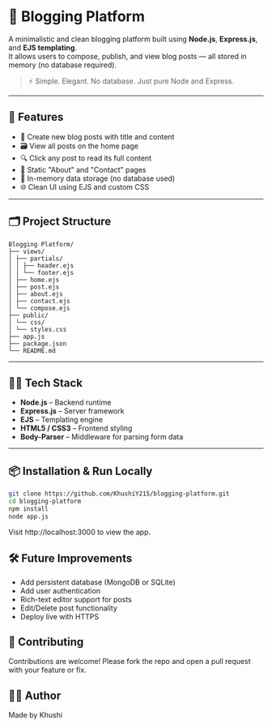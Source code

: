# 📝 Blogging Platform

A minimalistic and clean blogging platform built using **Node.js**, **Express.js**, and **EJS templating**.  
It allows users to compose, publish, and view blog posts — all stored in memory (no database required).

> ⚡ Simple. Elegant. No database. Just pure Node and Express.

---


## 📌 Features

- 📝 Create new blog posts with title and content
- 🗃️ View all posts on the home page
- 🔍 Click any post to read its full content
- 📄 Static "About" and "Contact" pages
- 🧠 In-memory data storage (no database used)
- 🌐 Clean UI using EJS and custom CSS

---

## 🗂️ Project Structure
```
Blogging Platform/
├── views/
│ ├── partials/
│ │ ├── header.ejs
│ │ └── footer.ejs
│ ├── home.ejs
│ ├── post.ejs
│ ├── about.ejs
│ ├── contact.ejs
│ └── compose.ejs
├── public/
│ └── css/
│ └── styles.css
├── app.js
├── package.json
└── README.md
```
---


## 🧑‍💻 Tech Stack

- **Node.js** – Backend runtime
- **Express.js** – Server framework
- **EJS** – Templating engine
- **HTML5 / CSS3** – Frontend styling
- **Body-Parser** – Middleware for parsing form data



---

## 📦 Installation & Run Locally

```bash
git clone https://github.com/KhushiY215/blogging-platform.git
cd blogging-platform
npm install
node app.js
```

Visit http://localhost:3000 to view the app.

## 🛠️ Future Improvements

- Add persistent database (MongoDB or SQLite)
- Add user authentication
- Rich-text editor support for posts
- Edit/Delete post functionality
- Deploy live with HTTPS

## 🤝 Contributing
Contributions are welcome!
Please fork the repo and open a pull request with your feature or fix.

## 🙋‍♀️ Author
Made by Khushi
